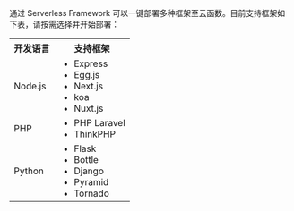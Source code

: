 通过 Serverless Framework 可以一键部署多种框架至云函数。目前支持框架如下表，请按需选择并开始部署：



<table>
	<tr>
	<th>开发语言</th><th>支持框架</th>
	</tr>
	<tr>
		<td>Node.js</td>
		<td><ul class="params">
		<li>Express</li>
		<li>Egg.js</li>
		<li>Next.js</li>
		<li>koa</li>
		<li>Nuxt.js</li>
		</ul></td>
	</tr>
	<tr>
	<td>PHP</td>
	<td><ul class="params">
		<li>PHP Laravel</li>
		<li>ThinkPHP</li>
	</ul></td>
	</tr>
	<tr>
	<td>Python</td>
	<td><ul class="params">
		<li>Flask</li>
		<li>Bottle</li>
		<li>Django</li>
		<li>Pyramid</li>
		<li>Tornado</li>
	</ul></td>
	</tr>
</table>

<style>
	.params{margin:0px !important}
</style>
